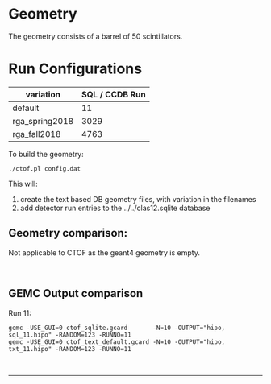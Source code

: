 # Geometry 

The geometry consists of a barrel of 50 scintillators.

# Run Configurations

| variation      | SQL / CCDB Run | 
|----------------|----------------|
| default        | 11             | 
| rga_spring2018 | 3029           | 
| rga_fall2018   | 4763           | 

To build the geometry:

````./ctof.pl config.dat````

This will:

1. create the text based DB geometry files, with variation in the filenames
2. add detector run entries to the ../../clas12.sqlite database


## Geometry comparison:

Not applicable to CTOF as the geant4 geometry is empty.

<br/>


## GEMC Output comparison

Run 11:

```
gemc -USE_GUI=0 ctof_sqlite.gcard       -N=10 -OUTPUT="hipo, sql_11.hipo" -RANDOM=123 -RUNNO=11  
gemc -USE_GUI=0 ctof_text_default.gcard -N=10 -OUTPUT="hipo, txt_11.hipo" -RANDOM=123 -RUNNO=11  
```


<br/>

---
